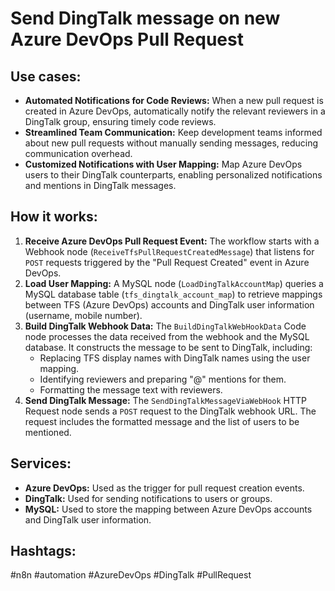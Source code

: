 # Send DingTalk message on new Azure DevOps Pull Request

## Use cases:

*   **Automated Notifications for Code Reviews:** When a new pull request is created in Azure DevOps, automatically notify the relevant reviewers in a DingTalk group, ensuring timely code reviews.
*   **Streamlined Team Communication:** Keep development teams informed about new pull requests without manually sending messages, reducing communication overhead.
*   **Customized Notifications with User Mapping:** Map Azure DevOps users to their DingTalk counterparts, enabling personalized notifications and mentions in DingTalk messages.

## How it works:

1.  **Receive Azure DevOps Pull Request Event:** The workflow starts with a Webhook node (`ReceiveTfsPullRequestCreatedMessage`) that listens for `POST` requests triggered by the "Pull Request Created" event in Azure DevOps.
2.  **Load User Mapping:** A MySQL node (`LoadDingTalkAccountMap`) queries a MySQL database table (`tfs_dingtalk_account_map`) to retrieve mappings between TFS (Azure DevOps) accounts and DingTalk user information (username, mobile number).
3.  **Build DingTalk Webhook Data:** The `BuildDingTalkWebHookData` Code node processes the data received from the webhook and the MySQL database. It constructs the message to be sent to DingTalk, including:
    *   Replacing TFS display names with DingTalk names using the user mapping.
    *   Identifying reviewers and preparing "@" mentions for them.
    *   Formatting the message text with reviewers.
4.  **Send DingTalk Message:** The `SendDingTalkMessageViaWebHook` HTTP Request node sends a `POST` request to the DingTalk webhook URL. The request includes the formatted message and the list of users to be mentioned.

## Services:

*   **Azure DevOps:** Used as the trigger for pull request creation events.
*   **DingTalk:** Used for sending notifications to users or groups.
*   **MySQL:** Used to store the mapping between Azure DevOps accounts and DingTalk user information.

## Hashtags:

#n8n #automation #AzureDevOps #DingTalk #PullRequest
